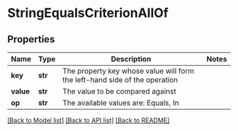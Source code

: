 # StringEqualsCriterionAllOf


## Properties
Name | Type | Description | Notes
------------ | ------------- | ------------- | -------------
**key** | **str** | The property key whose value will form the left-hand side of the operation | 
**value** | **str** | The value to be compared against | 
**op** | **str** | The available values are: Equals, In | 

[[Back to Model list]](../README.md#documentation-for-models) [[Back to API list]](../README.md#documentation-for-api-endpoints) [[Back to README]](../README.md)


